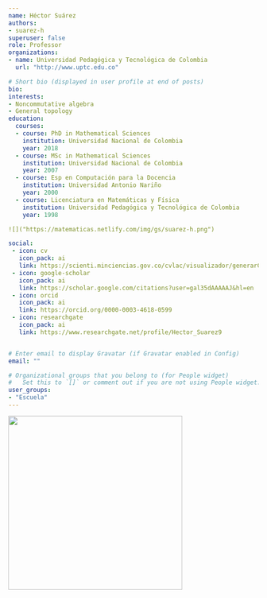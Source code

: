 ```yaml
---
name: Héctor Suárez
authors:
- suarez-h
superuser: false
role: Professor
organizations:
- name: Universidad Pedagógica y Tecnológica de Colombia
  url: "http://www.uptc.edu.co"

# Short bio (displayed in user profile at end of posts)
bio: 
interests:
- Noncommutative algebra
- General topology
education:
  courses:
  - course: PhD in Mathematical Sciences
    institution: Universidad Nacional de Colombia
    year: 2018
  - course: MSc in Mathematical Sciences
    institution: Universidad Nacional de Colombia
    year: 2007
  - course: Esp en Computación para la Docencia
    institution: Universidad Antonio Nariño
    year: 2000    
  - course: Licenciatura en Matemáticas y Física
    institution: Universidad Pedagógica y Tecnológica de Colombia
    year: 1998

![]("https://matematicas.netlify.com/img/gs/suarez-h.png")

social:
 - icon: cv
   icon_pack: ai
   link: https://scienti.minciencias.gov.co/cvlac/visualizador/generarCurriculoCv.do?cod_rh=0000749737
 - icon: google-scholar
   icon_pack: ai
   link: https://scholar.google.com/citations?user=gal35dAAAAAJ&hl=en
 - icon: orcid
   icon_pack: ai
   link: https://orcid.org/0000-0003-4618-0599   
 - icon: researchgate
   icon_pack: ai
   link: https://www.researchgate.net/profile/Hector_Suarez9


# Enter email to display Gravatar (if Gravatar enabled in Config)
email: ""

# Organizational groups that you belong to (for People widget)
#   Set this to `[]` or comment out if you are not using People widget.
user_groups:
- "Escuela"
---
```


<img src="https://matematicas.netlify.com/img/gs/suarez-h.png"  width="350">
